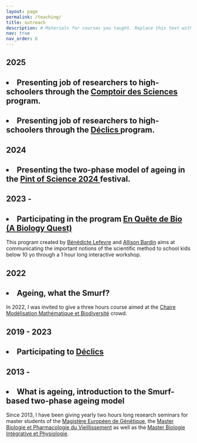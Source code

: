 ```yaml
---
layout: page
permalink: /teaching/
title: outreach
description: # Materials for courses you taught. Replace this text with your description.
nav: true
nav_order: 6
---
```

<div class="publications">
<h2 class="year">2025</h2>
<h2><li><b>Presenting job of researchers to high-schoolers through the <a href = "https://www.cerclefser.org/fr/comptoir-des-sciences/">Comptoir des Sciences </a> program.</b></li></h2>
<h2><li><b>Presenting job of researchers to high-schoolers through the <a href = "https://www.cerclefser.org/fr/declics/je-participe-chercheur/">Déclics </a> program.</b></li></h2>

<h2 class="year">2024</h2>
<h2><li><b>Presenting the two-phase model of ageing in the <a href = "https://u-paris.fr/who-am-i/en/pint-of-science-festival-2024/">Pint of Science 2024 </a> festival.</b></li></h2>

<h2 class="year">2023 - </h2>
<h2><li><b>Participating in the program <a href="http://www.eqd-bio.org/"> En Quête de Bio (A Biology Quest) </a></b></li></h2>
This program created by <a href= "https://institut-curie.org/personne/benedicte-lefevre">Bénédicte Lefevre</a> and <a href = "https://institut-curie.org/personne/allison-bardin">Allison Bardin</a> aims at communicating the important notions of the scientific method to school kids below 10 yo through a 1 hour long interactive workshop.

<h2 class="year">2022</h2>
<h2><li><b>Ageing, what the Smurf? </b></li></h2>
In 2022, I was invited to give a three hours course aimed at the <a href="http://www.cmap.polytechnique.fr/chaire-mmb/Aussois2022.html">Chaire Modélisation Mathématique et Biodiversité</a> crowd.

<h2 class="year">2019 - 2023</h2>
<h2><li><b>Participating to <a href="https://www.cerclefser.org/fr/declics/">Déclics</a></b></li></h2>

<h2 class="year">2013 - </h2>
<h2><li><b>What is ageing, introduction to the Smurf-based two-phase ageing model </b></li></h2>
Since 2013, I have been giving yearly two hours long research seminars for master students of the <a href="http://www.magisteregenet.univ-paris-diderot.fr/">Magistère Européen de Génétique</a>, the <a href="http://www.master.bmc.sorbonne-universite.fr/fr/master-2/biochimie-biologie-moleculaire/m2-biologie-et-pharmacologie-du-vieillissement.html">Master Biologie et Pharmacologie du Vieillissement</a> as well as the <a href="https://master-bip-universite-paris.fr/">Master Biologie Intégrative et Physiologie</a>.


